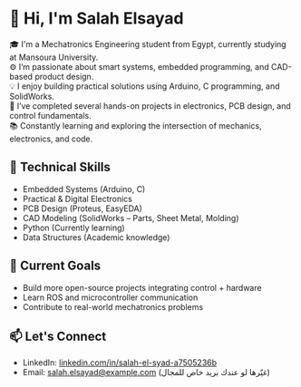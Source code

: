 # 👋 Hi, I'm Salah Elsayad

🎓 I'm a Mechatronics Engineering student from Egypt, currently studying at Mansoura University.  
⚙ I’m passionate about smart systems, embedded programming, and CAD-based product design.  
💡 I enjoy building practical solutions using Arduino, C programming, and SolidWorks.  
🔌 I’ve completed several hands-on projects in electronics, PCB design, and control fundamentals.  
📚 Constantly learning and exploring the intersection of mechanics, electronics, and code.

## 🔧 Technical Skills
- Embedded Systems (Arduino, C)
- Practical & Digital Electronics
- PCB Design (Proteus, EasyEDA)
- CAD Modeling (SolidWorks – Parts, Sheet Metal, Molding)
- Python (Currently learning)
- Data Structures (Academic knowledge)

## 🚀 Current Goals
- Build more open-source projects integrating control + hardware
- Learn ROS and microcontroller communication
- Contribute to real-world mechatronics problems

## 📫 Let's Connect
- LinkedIn: [linkedin.com/in/salah-el-syad-a7505236b](https://linkedin.com/in/salah-el-syad-a7505236b)
- Email: salah.elsayad@example.com (غيّرها لو عندك بريد خاص للمجال)
